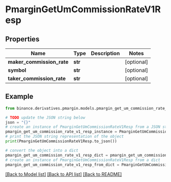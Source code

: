 # PmarginGetUmCommissionRateV1Resp


## Properties

Name | Type | Description | Notes
------------ | ------------- | ------------- | -------------
**maker_commission_rate** | **str** |  | [optional] 
**symbol** | **str** |  | [optional] 
**taker_commission_rate** | **str** |  | [optional] 

## Example

```python
from binance.derivatives.pmargin.models.pmargin_get_um_commission_rate_v1_resp import PmarginGetUmCommissionRateV1Resp

# TODO update the JSON string below
json = "{}"
# create an instance of PmarginGetUmCommissionRateV1Resp from a JSON string
pmargin_get_um_commission_rate_v1_resp_instance = PmarginGetUmCommissionRateV1Resp.from_json(json)
# print the JSON string representation of the object
print(PmarginGetUmCommissionRateV1Resp.to_json())

# convert the object into a dict
pmargin_get_um_commission_rate_v1_resp_dict = pmargin_get_um_commission_rate_v1_resp_instance.to_dict()
# create an instance of PmarginGetUmCommissionRateV1Resp from a dict
pmargin_get_um_commission_rate_v1_resp_from_dict = PmarginGetUmCommissionRateV1Resp.from_dict(pmargin_get_um_commission_rate_v1_resp_dict)
```
[[Back to Model list]](../README.md#documentation-for-models) [[Back to API list]](../README.md#documentation-for-api-endpoints) [[Back to README]](../README.md)


